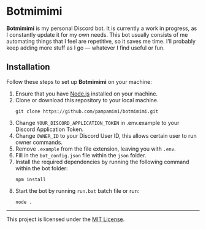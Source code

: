 
# Botmimimi

**Botmimimi** is my personal Discord bot. It is currently a work in progress, as I constantly update it for my own needs. This bot usually consists of me automating things that I feel are repetitive, so it saves me time. I’ll probably keep adding more stuff as I go — whatever I find useful or fun.

## Installation

Follow these steps to set up **Botmimimi** on your machine:

1. Ensure that you have [Node.js](https://nodejs.org/en/) installed on your machine.
2. Clone or download this repository to your local machine.
    ```
    git clone https://github.com/pampamimi/botmimimi.git
    ```
3. Change `YOUR_DISCORD_APPLICATION_TOKEN` in .env.example to your Discord Application Token.
4. Change `OWNER_ID` to your Discord User ID, this allows certain user to run owner commands.
5. Remove `.example` from the file extension, leaving you with `.env`.
6. Fill in the `bot_config.json` file within the `json` folder.
7. Install the required dependencies by running the following command within the bot folder:
    ```
    npm install
    ```
8. Start the bot by running `run.bat` batch file or run:
    ```
    node .
    ```
---
This project is licensed under the [MIT License](https://github.com/pampamimi/botmimimi/blob/main/LICENSE).
